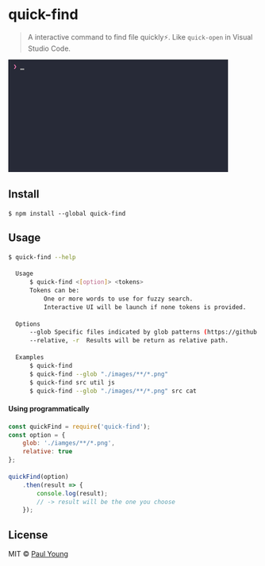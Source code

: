 # quick-find

> A interactive command to find file quickly⚡️. Like `quick-open` in Visual Studio Code.

<img src="screenshot.gif" width="443">

## Install

```
$ npm install --global quick-find
```


## Usage

```sh
$ quick-find --help

  Usage
      $ quick-find <[option]> <tokens>
      Tokens can be:
          One or more words to use for fuzzy search.
          Interactive UI will be launch if none tokens is provided.

  Options
      --glob Specific files indicated by glob patterns (https://github.com/isaacs/node-glob#glob-primer).
      --relative, -r  Results will be return as relative path.

  Examples
      $ quick-find
      $ quick-find --glob "./images/**/*.png"
      $ quick-find src util js
      $ quick-find --glob "./images/**/*.png" src cat
```

#### Using programmatically

```js
const quickFind = require('quick-find');
const option = {
    glob: './iamges/**/*.png',
    relative: true
};

quickFind(option)
    .then(result => {
        console.log(result);
        // -> result will be the one you choose
    });
```

## License

MIT © [Paul Young](https://github.com/thammin)
